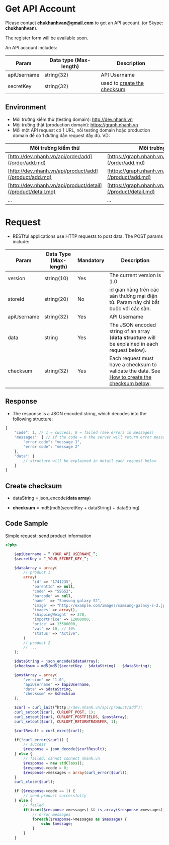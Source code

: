 # Get API Account

Please contact **chukhanhvan@gmail.com** to get an API account.
    (or Skype: **chukhanhvan**).

The register form will be available soon.

An API account includes:

Param | Data type (Max-length) | Description
------| -----------------------|------------
apiUsername | string(32) | API Username
secretKey | string(32) | used to [create the checksum](#create-checksum)

## Environment
- Môi trường kiểm thử (testing domain): http://dev.nhanh.vn
- Môi trường thật (production domain): https://graph.nhanh.vn
- Mỗi một API request có 1 URL, nối testing domain hoặc production domain để có 1 đường dẫn request đầy đủ. VD:
 
Môi trường kiểm thử | Môi trường thật
---- | ------------
[http://dev.nhanh.vn/api/order/add](/order/add.md)|[https://graph.nhanh.vn/api/order/add](/order/add.md)
[http://dev.nhanh.vn/api/product/add](/product/add.md)|[https://graph.nhanh.vn/api/product/add](/product/add.md)
[http://dev.nhanh.vn/api/product/detail](/product/detail.md)| [https://graph.nhanh.vn/api/product/detail](/product/detail.md)
... | ...

# Request
- RESTful applications use HTTP requests to post data. The POST params include:

Param | Data Type (Max-length) | Mandatory | Description
-------- | ----------- | -------- | ---------
version | string(10) | Yes | The current version is 1.0
storeId | string(20) | No | id gian hàng trên các sàn thương mại điện tử. Param này chỉ bắt buộc với các sàn.
apiUsername | string(32) | Yes | API Username
data | string | Yes | The JSON encoded string of an array (**data structure** will be explained in each request below).
checksum | string(32) | Yes | Each request must have a checksum to validate the data. See [How to create the checksum below](#create-checksum).

## Response
- The response is a JSON encoded string, which decodes into the following structure:
```js
{
	"code": 1, // 1 = success, 0 = failed (see errors in messages)
	"messages": { // if the code = 0 the server will return error messages
		"error code": "message 1",
		"error code": "message 2"
	},
	"data": {
		// structure will be explained in detail each request below
	}
}
```

## Create checksum
- dataString  = json_encode(**data array**)

- **checksum** = md5(md5(secretKey + dataString) + dataString)
 
## Code Sample
Simple request: send product information
```php
<?php

	$apiUsername = “_YOUR_API_USERNAME_”;
	$secretKey = “_YOUR_SECRET_KEY_”;

	$dataArray = array(
		// product 1
		array( 
			'id' => "1741235",
			'parentId' => null,
			'code' => "SSGS2",
			'barcode' => null,
			'name'  => "Samsung galaxy S2",
			'image' => "http://example.com/images/samsung-galaxy-s-2.jpg",
			'images' => array(),
			'shippingWeight' => 370,
			'importPrice' => 12000000,
			'price' => 13500000,
			'vat' => 10, // 10%
			'status' => "Active",
		)
		// product 2
		// ...
	);

	$dataString = json_encode($dataArray);
	$checksum = md5(md5($secretKey . $dataString) . $dataString);

	$postArray = array(
		"version" => "1.0",
		"apiUsername" => $apiUsername,
		"data" => $dataString,
		"checksum" => $checksum
	);

	$curl = curl_init(“http://dev.nhanh.vn/api/product/add”);
	curl_setopt($curl, CURLOPT_POST, 1);
	curl_setopt($curl, CURLOPT_POSTFIELDS, $postArray);
	curl_setopt($curl, CURLOPT_RETURNTRANSFER, 1);

	$curlResult = curl_exec($curl);

	if(!curl_error($curl)) {
		// success
		$response = json_decode($curlResult);
	} else {
		// failed, cannot connect nhanh.vn
		$response = new stdClass();
		$response->code = 0;
		$response->messages = array(curl_error($curl));
	}
	curl_close($curl);

	if ($response->code == 1) {
		// send product successfully
	} else {
		// failed
		if(isset($response->messages) && is_array($response->messages)) {
			// error messages
			foreach($response->messages as $message) {
				echo $message;
			}
		}
	}

```